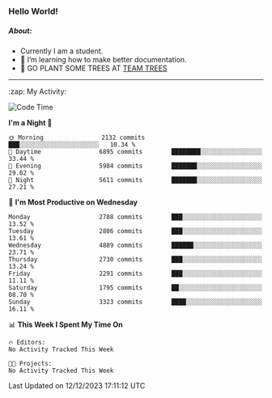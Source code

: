 ### Hello World!

##### About:
- Currently I am a student.
- 🌱 I’m learning how to make better documentation.
- 🌱 GO PLANT SOME TREES AT [TEAM TREES](https://teamtrees.org/)

---
  <summary>:zap: My Activity:</summary>
  
<!--START_SECTION:waka-->
![Code Time](http://img.shields.io/badge/Code%20Time-1%2C267%20hrs%2047%20mins-blue)

**I'm a Night 🦉** 

```text
🌞 Morning                2132 commits        ███░░░░░░░░░░░░░░░░░░░░░░   10.34 % 
🌆 Daytime                6895 commits        ████████░░░░░░░░░░░░░░░░░   33.44 % 
🌃 Evening                5984 commits        ███████░░░░░░░░░░░░░░░░░░   29.02 % 
🌙 Night                  5611 commits        ███████░░░░░░░░░░░░░░░░░░   27.21 % 
```
📅 **I'm Most Productive on Wednesday** 

```text
Monday                   2788 commits        ███░░░░░░░░░░░░░░░░░░░░░░   13.52 % 
Tuesday                  2806 commits        ███░░░░░░░░░░░░░░░░░░░░░░   13.61 % 
Wednesday                4889 commits        ██████░░░░░░░░░░░░░░░░░░░   23.71 % 
Thursday                 2730 commits        ███░░░░░░░░░░░░░░░░░░░░░░   13.24 % 
Friday                   2291 commits        ███░░░░░░░░░░░░░░░░░░░░░░   11.11 % 
Saturday                 1795 commits        ██░░░░░░░░░░░░░░░░░░░░░░░   08.70 % 
Sunday                   3323 commits        ████░░░░░░░░░░░░░░░░░░░░░   16.11 % 
```


📊 **This Week I Spent My Time On** 

```text
🔥 Editors: 
No Activity Tracked This Week

🐱‍💻 Projects: 
No Activity Tracked This Week
```


 Last Updated on 12/12/2023 17:11:12 UTC
<!--END_SECTION:waka-->
